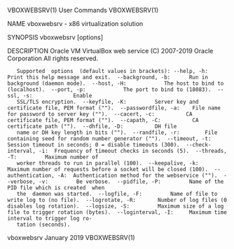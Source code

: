 VBOXWEBSRV(1)                                                                                                                                        User Commands                                                                                                                                        VBOXWEBSRV(1)

NAME
       vboxwebsrv - x86 virtualization solution

SYNOPSIS
       vboxwebsrv [options]

DESCRIPTION
       Oracle VM VirtualBox web service (C) 2007-2019 Oracle Corporation All rights reserved.

       Supported  options  (default values in brackets): --help, -h:            Print this help message and exit.  --background, -b:      Run in background (daemon mode).  --host, -H:            The host to bind to (localhost).  --port, -p:            The port to bind to (18083).  --ssl, -s:             Enable
       SSL/TLS encryption.  --keyfile, -K:         Server key and certificate file, PEM format ("").  --passwordfile, -a:    File name for password to server key ("").  --cacert, -c:          CA certificate file, PEM format ("").  --capath, -C:          CA certificate path ("").  --dhfile, -D:          DH file
       name or DH key length in bits ("").  --randfile, -r:        File containing seed for random number generator ("").  --timeout, -t:         Session timeout in seconds; 0 = disable timeouts (300).  --check-interval, -i:  Frequency of timeout checks in seconds (5).  --threads, -T:         Maximum number of
       worker threads to run in parallel (100).  --keepalive, -k:       Maximum number of requests before a socket will be closed (100).  --authentication, -A:  Authentication method for the webservice ("").  --verbose, -v:         Be verbose.  --pidfile, -P:         Name of the PID file which is created  when
       the  daemon was started.  --logfile, -F:         Name of file to write log to (no file).  --logrotate, -R:       Number of log files (0 disables log rotation).  --logsize, -S:         Maximum size of a log file to trigger rotation (bytes).  --loginterval, -I:     Maximum time interval to trigger log ro‐
       tation (seconds).

vboxwebsrv                                                                                                                                            January 2019                                                                                                                                        VBOXWEBSRV(1)
